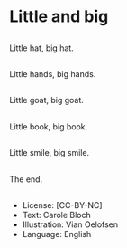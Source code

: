 # Little and big

##
Little hat, big hat.

##

##
Little hands, big hands.

##

##
Little goat, big goat.

##

##
Little book, big book.

##

##
Little smile, big smile.

##

##
The end.

##
* License: [CC-BY-NC]
* Text: Carole Bloch
* Illustration: Vian Oelofsen
* Language: English
